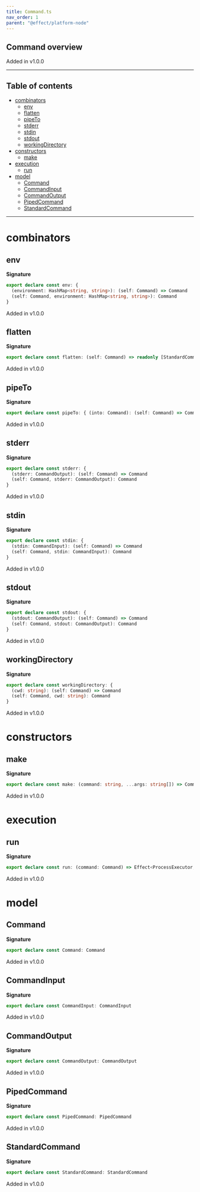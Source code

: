 ```yaml
---
title: Command.ts
nav_order: 1
parent: "@effect/platform-node"
---
```


## Command overview

Added in v1.0.0

---

<h2 class="text-delta">Table of contents</h2>

- [combinators](#combinators)
  - [env](#env)
  - [flatten](#flatten)
  - [pipeTo](#pipeto)
  - [stderr](#stderr)
  - [stdin](#stdin)
  - [stdout](#stdout)
  - [workingDirectory](#workingdirectory)
- [constructors](#constructors)
  - [make](#make)
- [execution](#execution)
  - [run](#run)
- [model](#model)
  - [Command](#command)
  - [CommandInput](#commandinput)
  - [CommandOutput](#commandoutput)
  - [PipedCommand](#pipedcommand)
  - [StandardCommand](#standardcommand)

---

# combinators

## env

**Signature**

```ts
export declare const env: {
  (environment: HashMap<string, string>): (self: Command) => Command
  (self: Command, environment: HashMap<string, string>): Command
}
```

Added in v1.0.0

## flatten

**Signature**

```ts
export declare const flatten: (self: Command) => readonly [StandardCommand, ...StandardCommand[]]
```

Added in v1.0.0

## pipeTo

**Signature**

```ts
export declare const pipeTo: { (into: Command): (self: Command) => Command; (self: Command, into: Command): Command }
```

Added in v1.0.0

## stderr

**Signature**

```ts
export declare const stderr: {
  (stderr: CommandOutput): (self: Command) => Command
  (self: Command, stderr: CommandOutput): Command
}
```

Added in v1.0.0

## stdin

**Signature**

```ts
export declare const stdin: {
  (stdin: CommandInput): (self: Command) => Command
  (self: Command, stdin: CommandInput): Command
}
```

Added in v1.0.0

## stdout

**Signature**

```ts
export declare const stdout: {
  (stdout: CommandOutput): (self: Command) => Command
  (self: Command, stdout: CommandOutput): Command
}
```

Added in v1.0.0

## workingDirectory

**Signature**

```ts
export declare const workingDirectory: {
  (cwd: string): (self: Command) => Command
  (self: Command, cwd: string): Command
}
```

Added in v1.0.0

# constructors

## make

**Signature**

```ts
export declare const make: (command: string, ...args: string[]) => Command
```

Added in v1.0.0

# execution

## run

**Signature**

```ts
export declare const run: (command: Command) => Effect<ProcessExecutor, PlatformError, Process>
```

Added in v1.0.0

# model

## Command

**Signature**

```ts
export declare const Command: Command
```

Added in v1.0.0

## CommandInput

**Signature**

```ts
export declare const CommandInput: CommandInput
```

Added in v1.0.0

## CommandOutput

**Signature**

```ts
export declare const CommandOutput: CommandOutput
```

Added in v1.0.0

## PipedCommand

**Signature**

```ts
export declare const PipedCommand: PipedCommand
```

Added in v1.0.0

## StandardCommand

**Signature**

```ts
export declare const StandardCommand: StandardCommand
```

Added in v1.0.0
